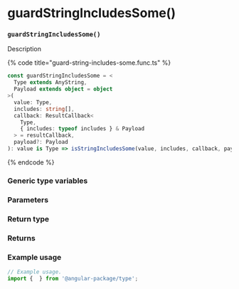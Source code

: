 # guardStringIncludesSome()

### `guardStringIncludesSome()`

Description

{% code title="guard-string-includes-some.func.ts" %}
```typescript
const guardStringIncludesSome = <
  Type extends AnyString,
  Payload extends object = object
>(
  value: Type,
  includes: string[],
  callback: ResultCallback<
    Type,
    { includes: typeof includes } & Payload
  > = resultCallback,
  payload?: Payload
): value is Type => isStringIncludesSome(value, includes, callback, payload);
```
{% endcode %}

### Generic type variables

### Parameters

### Return type

### Returns

### Example usage

```typescript
// Example usage.
import {  } from '@angular-package/type';


```

